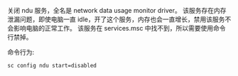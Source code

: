关闭 ndu 服务，全名是 network data usage monitor driver。
该服务存在内存泄漏问题，即使电脑一直 idle，开了这个服务，内存也会一直增长，禁用该服务不会影响电脑的正常工作。
该服务在 services.msc 中找不到，所以需要使用命令行禁掉。

命令行为:
```
sc config ndu start=disabled
```
